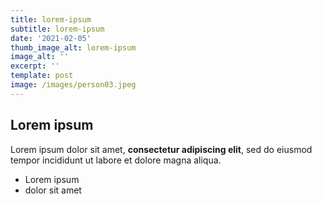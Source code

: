 ```yaml
---
title: lorem-ipsum
subtitle: lorem-ipsum
date: '2021-02-05'
thumb_image_alt: lorem-ipsum
image_alt: ''
excerpt: ''
template: post
image: /images/person03.jpeg
---
```

## Lorem ipsum

Lorem ipsum dolor sit amet, **consectetur adipiscing elit**, sed do eiusmod tempor incididunt ut labore et dolore magna aliqua.

- Lorem ipsum
- dolor sit amet